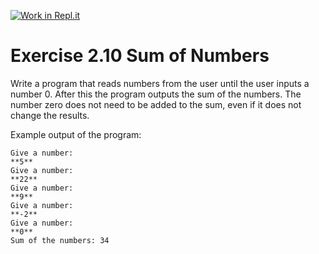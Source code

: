 [![Work in Repl.it](https://classroom.github.com/assets/work-in-replit-14baed9a392b3a25080506f3b7b6d57f295ec2978f6f33ec97e36a161684cbe9.svg)](https://classroom.github.com/online_ide?assignment_repo_id=4625142&assignment_repo_type=AssignmentRepo)
# Exercise 2.10 Sum of Numbers

Write a program that reads numbers from the user until the user inputs a number 0. After this the program outputs the sum of the numbers. The number zero does not need to be added to the sum, even if it does not change the results.

Example output of the program:

```plaintext
Give a number:
**5**
Give a number:
**22**
Give a number:
**9**
Give a number:
**-2**
Give a number:
**0**
Sum of the numbers: 34
```

